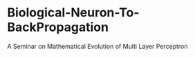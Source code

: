 # Biological-Neuron-To-BackPropagation
A Seminar on Mathematical Evolution of Multi Layer Perceptron
